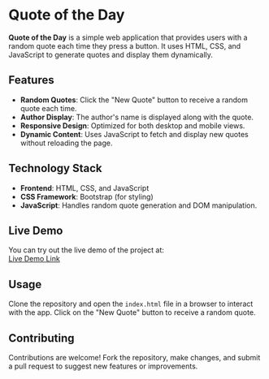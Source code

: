 # Quote of the Day

**Quote of the Day** is a simple web application that provides users with a random quote each time they press a button. It uses HTML, CSS, and JavaScript to generate quotes and display them dynamically.

## Features
- **Random Quotes**: Click the "New Quote" button to receive a random quote each time.
- **Author Display**: The author's name is displayed along with the quote.
- **Responsive Design**: Optimized for both desktop and mobile views.
- **Dynamic Content**: Uses JavaScript to fetch and display new quotes without reloading the page.

## Technology Stack
- **Frontend**: HTML, CSS, and JavaScript
- **CSS Framework**: Bootstrap (for styling)
- **JavaScript**: Handles random quote generation and DOM manipulation.

## Live Demo
You can try out the live demo of the project at:  
[Live Demo Link](https://ahmedrz4.github.io/Quote-of-the-Day/)

## Usage
Clone the repository and open the `index.html` file in a browser to interact with the app. Click on the "New Quote" button to receive a random quote.

## Contributing
Contributions are welcome! Fork the repository, make changes, and submit a pull request to suggest new features or improvements.
